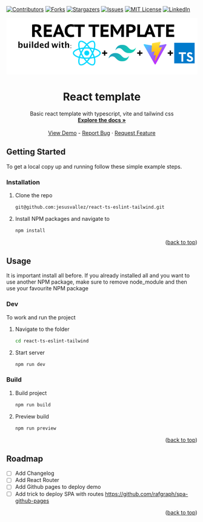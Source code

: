 <div id="top"></div>

<!-- https://github.com/othneildrew/Best-README-Template >
<!-- PROJECT SHIELDS -->
<!--
*** I'm using markdown "reference style" links for readability.
*** Reference links are enclosed in brackets [ ] instead of parentheses ( ).
*** See the bottom of this document for the declaration of the reference variables
*** for contributors-url, forks-url, etc. This is an optional, concise syntax you may use.
*** https://www.markdownguide.org/basic-syntax/#reference-style-links
-->
[![Contributors][contributors-shield]][contributors-url]
[![Forks][forks-shield]][forks-url]
[![Stargazers][stars-shield]][stars-url]
[![Issues][issues-shield]][issues-url]
[![MIT License][license-shield]][license-url]
[![LinkedIn][linkedin-shield]][linkedin-url]

<!-- PROJECT LOGO -->
<div align="center">
  <a href="https://github.com/jesusvallez/react-ts-eslint-tailwind">
    <img src=".config/logo.png" alt="Logo">
  </a>
  <h1 align="center">React template</h1>
  <p align="center">
    Basic react template with typescript, vite and tailwind css
    <br />
    <a href="https://github.com/jesusvallez/react-ts-eslint-tailwind"><strong>Explore the docs »</strong></a>
    <br />
    <br />
    <a href="https://github.com/jesusvallez/react-ts-eslint-tailwind">View Demo</a>
    -
    <a href="https://github.com/jesusvallez/react-ts-eslint-tailwind/issues">Report Bug</a>
    ·
    <a href="https://github.com/jesusvallez/react-ts-eslint-tailwind/issues">Request Feature</a>
  </p>
</div>

<!-- GETTING STARTED -->
## Getting Started
To get a local copy up and running follow these simple example steps.

### Installation
1. Clone the repo
   ```sh
   git@github.com:jesusvallez/react-ts-eslint-tailwind.git
   ```
2. Install NPM packages and navigate to
   ```sh
   npm install
   ```
<p align="right">(<a href="#top">back to top</a>)</p>

<!-- USAGE EXAMPLES -->
## Usage
It is important install all before. If you already installed all and you want to use another NPM package, make sure to remove node_module and then use your favourite NPM package 

### Dev
To work and run the project

1. Navigate to the folder
   ```sh
   cd react-ts-eslint-tailwind
   ```
2. Start server
   ```sh
   npm run dev
   ```

### Build 
1. Build project 
   ```sh
   npm run build
   ```
2. Preview build
   ```sh
   npm run preview
   ```

<p align="right">(<a href="#top">back to top</a>)</p>

<!-- ROADMAP -->
## Roadmap
- [ ] Add Changelog
- [ ] Add React Router
- [ ] Add Github pages to deploy demo
- [ ] Add trick to deploy SPA with routes https://github.com/rafgraph/spa-github-pages

<p align="right">(<a href="#top">back to top</a>)</p>

<!-- MARKDOWN LINKS & IMAGES -->
<!-- https://www.markdownguide.org/basic-syntax/#reference-style-links -->
[contributors-shield]: https://img.shields.io/github/contributors/jesusvallez/react-ts-eslint-tailwind.svg?style=for-the-badge
[contributors-url]: https://github.com/jesusvallez/react-ts-eslint-tailwind/graphs/contributors
[forks-shield]: https://img.shields.io/github/forks/jesusvallez/react-ts-eslint-tailwind.svg?style=for-the-badge
[forks-url]: https://github.com/jesusvallez/react-ts-eslint-tailwind/network/members
[stars-shield]: https://img.shields.io/github/stars/jesusvallez/react-ts-eslint-tailwind.svg?style=for-the-badge
[stars-url]: https://github.com/jesusvallez/react-ts-eslint-tailwind/stargazers
[issues-shield]: https://img.shields.io/github/issues/jesusvallez/react-ts-eslint-tailwind.svg?style=for-the-badge
[issues-url]: https://github.com/jesusvallez/react-ts-eslint-tailwind/issues
[license-shield]: https://img.shields.io/github/license/jesusvallez/react-ts-eslint-tailwind.svg?style=for-the-badge
[license-url]: https://github.com/jesusvallez/react-ts-eslint-tailwind/blob/master/LICENSE.txt
[linkedin-shield]: https://img.shields.io/badge/-LinkedIn-black.svg?style=for-the-badge&logo=linkedin&colorB=555
[linkedin-url]: https://linkedin.com/in/jesusvallez
[product-screenshot]: images/screenshot.png